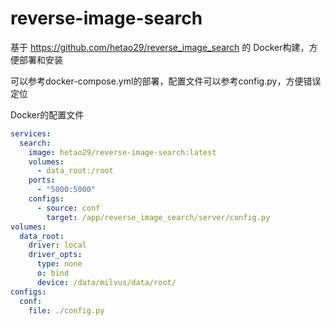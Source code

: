 # reverse-image-search

基于 https://github.com/hetao29/reverse_image_search 的 Docker构建，方便部署和安装

可以参考docker-compose.yml的部署，配置文件可以参考config.py，方便错误定位

Docker的配置文件
```yml
services:
  search:
    image: hetao29/reverse-image-search:latest
    volumes:
      - data_root:/root
    ports:
      - "5000:5000"
    configs:
      - source: conf
        target: /app/reverse_image_search/server/config.py
volumes:
  data_root:
    driver: local
    driver_opts:
      type: none
      o: bind
      device: /data/milvus/data/root/
configs:
  conf:
    file: ./config.py
```
